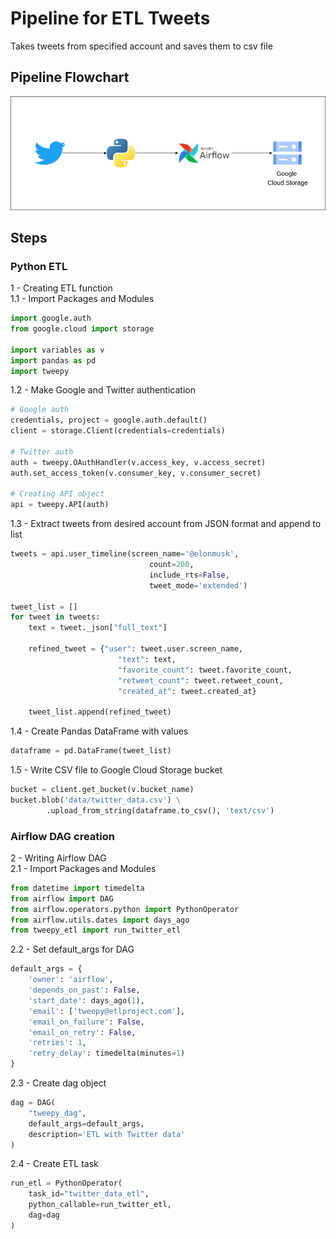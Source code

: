 # Pipeline for ETL Tweets
Takes tweets from specified account and saves them to csv file

## Pipeline Flowchart
![Pipeline Flowchart](pipeline_flowchart.png "Pipeline Flowchart")

## Steps
### Python ETL
1 - Creating ETL function  
1.1 - Import Packages and Modules
```python
import google.auth
from google.cloud import storage

import variables as v
import pandas as pd
import tweepy
```
1.2 - Make Google and Twitter authentication
```python
# Google auth
credentials, project = google.auth.default()
client = storage.Client(credentials=credentials)

# Twitter auth
auth = tweepy.OAuthHandler(v.access_key, v.access_secret)
auth.set_access_token(v.consumer_key, v.consumer_secret)

# Creating API object
api = tweepy.API(auth)
```
1.3 - Extract tweets from desired account from JSON format and append to list
```python
tweets = api.user_timeline(screen_name='@elonmusk',
                               count=200,
                               include_rts=False,
                               tweet_mode='extended')

tweet_list = []
for tweet in tweets:
    text = tweet._json["full_text"]

    refined_tweet = {"user": tweet.user.screen_name,
                        "text": text,
                        "favorite_count": tweet.favorite_count,
                        "retweet_count": tweet.retweet_count,
                        "created_at": tweet.created_at}

    tweet_list.append(refined_tweet)   
```
1.4 - Create Pandas DataFrame with values
```python
dataframe = pd.DataFrame(tweet_list) 
```
1.5 - Write CSV file to Google Cloud Storage bucket
```python
bucket = client.get_bucket(v.bucket_name)
bucket.blob('data/twitter_data.csv') \
        .upload_from_string(dataframe.to_csv(), 'text/csv')
```

### Airflow DAG creation 
2 - Writing Airflow DAG  
2.1 - Import Packages and Modules
```python
from datetime import timedelta
from airflow import DAG
from airflow.operators.python import PythonOperator
from airflow.utils.dates import days_ago
from tweepy_etl import run_twitter_etl
```
2.2 - Set default_args for DAG
```python
default_args = {
    'owner': 'airflow',
    'depends_on_past': False,
    'start_date': days_ago(1),
    'email': ['tweepy@etlproject.com'],
    'email_on_failure': False,
    'email_on_retry': False,
    'retries': 1,
    'retry_delay': timedelta(minutes=1)
}
```
2.3 - Create dag object
```python
dag = DAG(
    "tweepy_dag",
    default_args=default_args,
    description='ETL with Twitter data'
)
```
2.4 - Create ETL task
```python
run_etl = PythonOperator(
    task_id="twitter_data_etl",
    python_callable=run_twitter_etl,
    dag=dag
)
```
